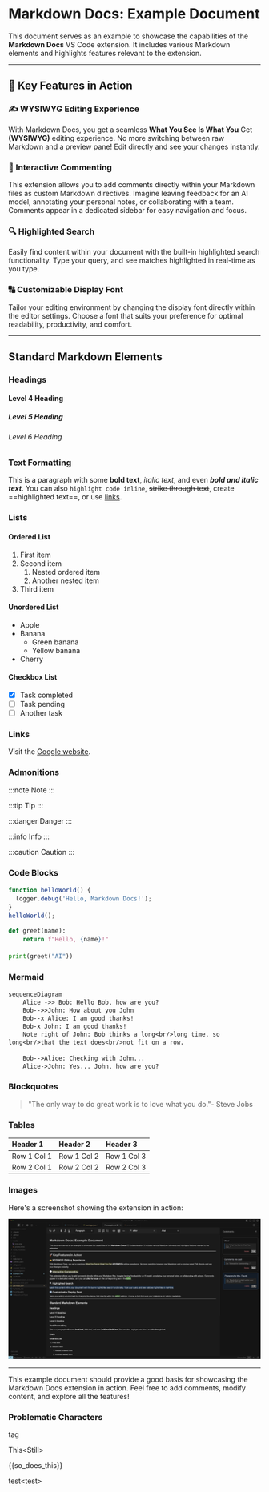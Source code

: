# Markdown Docs: Example Document

This document serves as an example to showcase the capabilities of the **Markdown Docs** VS Code extension. It includes various Markdown elements and highlights features relevant to the extension.

---

## 🚀 Key Features in Action

### ✍️ WYSIWYG Editing Experience

With Markdown Docs, you get a seamless **What You See Is What You** Get **(WYSIWYG)** editing experience. No more switching between raw Markdown and a preview pane! Edit directly and see your changes instantly.

### 💬 Interactive Commenting

This extension allows you to add comments directly within your Markdown files as custom Markdown directives. Imagine leaving feedback for an AI model, annotating your personal notes, or collaborating with a team. Comments appear in a dedicated sidebar for easy navigation and focus.

### 🔍 Highlighted Search

Easily find content within your document with the built-in highlighted search functionality. Type your query, and see matches highlighted in real-time as you type.

### 🔠 Customizable Display Font

Tailor your editing environment by changing the display font directly within the editor settings. Choose a font that suits your preference for optimal readability, productivity, and comfort.

---

## Standard Markdown Elements

### Headings

#### Level 4 Heading

##### Level 5 Heading

###### Level 6 Heading

### Text Formatting

This is a paragraph with some **bold text**, _italic text_, and even **_bold and italic text_**. You can also `highlight code inline`, ~~strike through text~~, create ==highlighted text==, or use [links](https://example.com).

### Lists

#### Ordered List

1. First item
2. Second item
   1. Nested ordered item
   2. Another nested item
3. Third item

#### Unordered List

- Apple
- Banana
  - Green banana
  - Yellow banana
- Cherry

#### Checkbox List

- [x] Task completed
- [ ] Task pending
- [ ] Another task

### Links

Visit the [Google website](https://www.google.com).

### Admonitions

:::note
Note
:::

:::tip
Tip
:::

:::danger
Danger
:::

:::info
Info
:::

:::caution
Caution
:::

### Code Blocks

```javascript
function helloWorld() {
  logger.debug('Hello, Markdown Docs!');
}
helloWorld();
```

```python
def greet(name):
    return f"Hello, {name}!"

print(greet("AI"))
```

### Mermaid

```mermaid
sequenceDiagram
    Alice ->> Bob: Hello Bob, how are you?
    Bob-->>John: How about you John
    Bob--x Alice: I am good thanks!
    Bob-x John: I am good thanks!
    Note right of John: Bob thinks a long<br/>long time, so long<br/>that the text does<br/>not fit on a row.

    Bob-->Alice: Checking with John...
    Alice->John: Yes... John, how are you?
```

### Blockquotes

> "The only way to do great work is to love what you do."- Steve Jobs

### Tables

| Header 1    | Header 2    | Header 3    |
| :---------- | :---------- | :---------- |
| Row 1 Col 1 | Row 1 Col 2 | Row 1 Col 3 |
| Row 2 Col 1 | Row 2 Col 2 | Row 2 Col 3 |

### Images

Here's a screenshot showing the extension in action:

![Markdown Docs Screenshot](media/screenshot.png)

---

This example document should provide a good basis for showcasing the Markdown Docs extension in action. Feel free to add comments, modify content, and explore all the features!

### Problematic Characters

<html>tag</html>

This<Still<Works>>

{{so_does_this}}

test<test<test>>
